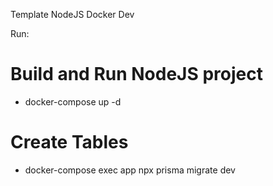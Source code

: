 Template NodeJS Docker Dev

Run: 
# Build and Run NodeJS project
* docker-compose up -d

# Create Tables
* docker-compose exec app npx prisma migrate dev
